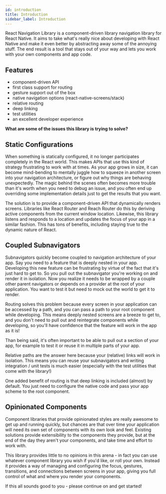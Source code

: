 ```yaml
---
id: introduction
title: Introduction
sidebar_label: Introduction
---
```


React Navigation Library is a component-driven library navigation library for React Native. It aims to take what's really nice about developing with React Native and make it even better by abstracting away some of the annoying stuff. The end result is a tool that stays out of your way and lets you work with your own components and app code.

## Features

- component-driven API
- first class support for routing
- gesture support out of the box
- native navigation options (react-native-screens/stack)
- relative routing
- deep linking
- test utilities
- an excellent developer experience

**What are some of the issues this library is trying to solve?**

## Static Configurations

When something is statically configured, it no longer participates completely in the React world. This makes APIs that use this kind of strategy frustrating to work with at times. As your app grows in size, it can become mind-bending to mentally juggle how to squeeze in another screen into your navigation architecture, or figure out why things are behaving unexpectedly. The magic behind the scenes often becomes more trouble than it's worth when you need to debug an issue, and you often end up overriding some implementation details just to get the results that you want.

The solution is to provide a component-driven API that dynamically renders screens. Libraries like React Router and Reach Router do this by deriving active components from the current window location. Likewise, this library listens and responds to a location and updates the focus of your app in a similar fashion. This has tons of benefits, including staying true to the dynamic nature of React.

## Coupled Subnavigators

Subnavigators quickly become coupled to navigation architecture of your app. Say you need to a feature that is deeply nested in your app. Developing this new feature can be frustrating by virtue of the fact that it's just hard to get to. So you pull out the subnavigator you're working on and render it in isolation. Now you realize it needs to be wrapped by a couple other parent navigators or depends on a provider at the root of your application. You want to test it but need to mock out the world to get it to render.

Routing solves this problem because every screen in your application can be accessed by a path, and you can pass a path to your root component while developing. This means deeply nested screens are a breeze to get to, and you don't need to pull out and reintegrate components while developing, so you'll have confidence that the feature will work in the app as it is!

Than being said, it's often important to be able to pull out a section of your app, for example to test it or reuse it in multiple parts of your app.

Relative paths are the answer here because your (relative) links will work in isolation. This means you can reuse your subnavigators and writing integration / unit tests is much easier (especially with the test utilities that come with the library!)

One added benefit of routing is that deep linking is included (almost) by default. You just need to configure the native code and pass your app scheme to the root component.

## Opinionated Components

Component libraries that provide opinionated styles are really awesome to get up and running quickly, but chances are that over time your application will need its own set of components with its own look and feel. Existing solutions provide extensibility to the components they provide, but at the end of the day they aren't your components, and take time and effort to work with.

This library provides little to no opinions in this arena - in fact you can use whatever component library you wish if you'd like, or roll your own. Instead it provides a way of managing and configuring the focus, gestures, transitions, and connections between screens in your app, giving you full control of what and where you render your components.

If this all sounds good to you - please continue on and get started!
